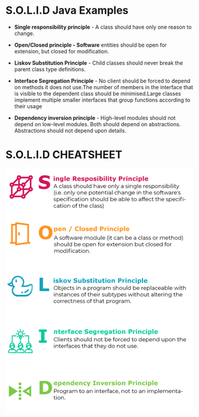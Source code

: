 # S.O.L.I.D Java Examples

* **Single responsibility principle** - A class should have only one reason to change.

* **Open/Closed principle - Software** entities should be open for extension, but closed for modification.

* **Liskov Substitution Principle** - Child classes should never break the parent class type definitions.

* **Interface Segregation Principle** - No client should be forced to depend on methods it does not use.The number of members in the interface that is visible to the dependent class should be minimised.Large classes implement multiple smaller interfaces that group functions according to their usage

* **Dependency inversion principle** - High-level modules should not depend on low-level modules. Both should depend on abstractions. Abstractions should not depend upon details.


# S.O.L.I.D CHEATSHEET

![alt text](https://github.com/tadakoglu/solid-principles/blob/master/S.O.L.I.D.png)
